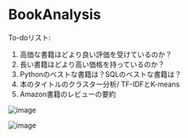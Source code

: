 # BookAnalysis


To-doリスト:
1) 高価な書籍ほどより良い評価を受けているのか？
2) 長い書籍ほどより高い価格を持っているのか？
3) Pythonのベストな書籍は？SQLのベストな書籍は？
4) 本のタイトルのクラスター分析/ TF-IDFとK-means
5) Amazon書籍のレビューの要約


![image](https://github.com/Deymomanka/BookAnalysis/assets/24753582/8a0eb1cd-28ab-4fe5-8ee4-1af8753b3d70)

![image](https://github.com/Deymomanka/BookAnalysis/assets/24753582/c5ccac9b-3681-4d04-829b-fb5ed1a96724)
